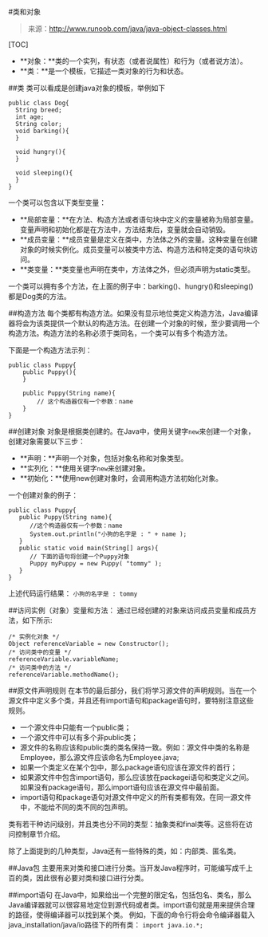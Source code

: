 #类和对象
> 来源：http://www.runoob.com/java/java-object-classes.html


[TOC]


* **对象：**类的一个实列，有状态（或者说属性）和行为（或者说方法）。
* **类：**是一个模板，它描述一类对象的行为和状态。


##类
类可以看成是创建java对象的模板，举例如下
```
public class Dog{
  String breed;
  int age;
  String color;
  void barking(){
  }
 
  void hungry(){
  }
 
  void sleeping(){
  }
}
```
一个类可以包含以下类型变量：
* **局部变量：**在方法、构造方法或者语句块中定义的变量被称为局部变量。变量声明和初始化都是在方法中，方法结束后，变量就会自动销毁。
* **成员变量：**成员变量是定义在类中，方法体之外的变量。这种变量在创建对象的时候实例化。成员变量可以被类中方法、构造方法和特定类的语句块访问。
* **类变量：**类变量也声明在类中，方法体之外，但必须声明为static类型。

一个类可以拥有多个方法，在上面的例子中：barking()、hungry()和sleeping()都是Dog类的方法。

##构造方法
每个类都有构造方法。如果没有显示地位类定义构造方法，Java编译器将会为该类提供一个默认的构造方法。在创建一个对象的时候，至少要调用一个构造方法。构造方法的名称必须于类同名，一个类可以有多个构造方法。

下面是一个构造方法示列：
```
public class Puppy{
    public Puppy(){
    }
 
    public Puppy(String name){
        // 这个构造器仅有一个参数：name
    }
}
```

##创建对象
对象是根据类创建的。在Java中，使用关键字`new`来创建一个对象，创建对象需要以下三步：
* **声明：**声明一个对象，包括对象名称和对象类型。
* **实列化：**使用关键字`new`来创建对象。
* **初始化：**使用new创建对象时，会调用构造方法初始化对象。

一个创建对象的例子：
```
public class Puppy{
   public Puppy(String name){
      //这个构造器仅有一个参数：name
      System.out.println("小狗的名字是 : " + name ); 
   }
   public static void main(String[] args){
      // 下面的语句将创建一个Puppy对象
      Puppy myPuppy = new Puppy( "tommy" );
   }
}
```

上述代码运行结果：
```小狗的名字是 : tommy```

##访问实例（对象）变量和方法：
通过已经创建的对象来访问成员变量和成员方法，如下所示:
```
/* 实例化对象 */
Object referenceVariable = new Constructor();
/* 访问类中的变量 */
referenceVariable.variableName;
/* 访问类中的方法 */
referenceVariable.methodName();
```

##原文件声明规则
在本节的最后部分，我们将学习源文件的声明规则。当在一个源文件中定义多个类，并且还有import语句和package语句时，要特别注意这些规则。

* 一个源文件中只能有一个public类；
* 一个源文件中可以有多个非public类；
* 源文件的名称应该和public类的类名保持一致。例如：源文件中类的名称是Employee，那么源文件应该命名为Employee.java;
* 如果一个类定义在某个包中，那么package语句应该在源文件的首行；
* 如果源文件中包含import语句，那么应该放在packagei语句和类定义之间。如果没有package语句，那么import语句应该在源文件中最前面。
* import语句和package语句对源文件中定义的所有类都有效。在同一源文件中，不能给不同的类不同的包声明。

类有若干种访问级别，并且类也分不同的类型：抽象类和final类等。这些将在访问控制章节介绍。

除了上面提到的几种类型，Java还有一些特殊的类，如：内部类、匿名类。

##Java包
主要用来对类和接口进行分类。当开发Java程序时，可能编写成千上百的类，因此很有必要对类和接口进行分类。

##import语句
在Java中，如果给出一个完整的限定名，包括包名、类名，那么Java编译器就可以很容易地定位到源代码或者类。import语句就是用来提供合理的路径，使得编译器可以找到某个类。
例如，下面的命令行将会命令编译器载入java_installation/java/io路径下的所有类：
```import java.io.*;```
